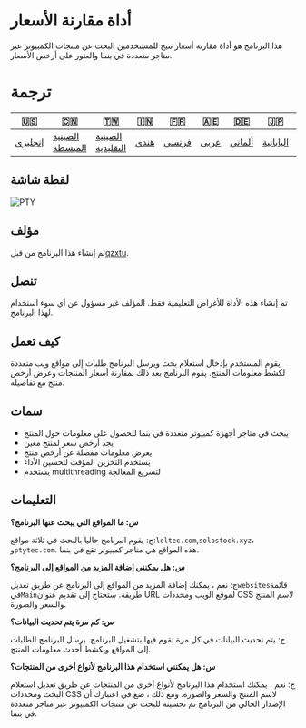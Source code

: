 # أداة مقارنة الأسعار

هذا البرنامج هو أداة مقارنة أسعار تتيح للمستخدمين البحث عن منتجات الكمبيوتر عبر متاجر متعددة في بنما والعثور على أرخص الأسعار.

# ترجمة

| 🇺🇸                 | 🇨🇳                               | 🇹🇼                                 | 🇮🇳                 | 🇫🇷                  | 🇦🇪                 | 🇩🇪                   | 🇯🇵                      | 🇪🇸                      |
| -------------------- | ---------------------------------- | ------------------------------------ | -------------------- | --------------------- | -------------------- | ---------------------- | ------------------------- | ------------------------- |
| [إنجليزي](README.md) | [الصينية المبسطة](README.zh-CN.md) | [الصينية التقليدية](README.zh-TW.md) | [هندي](README.hi.md) | [فرنسي](README.fr.md) | [عربى](README.ar.md) | [ألماني](README.de.md) | [اليابانية](README.ja.md) | [الأسبانية](README.es.md) |

## لقطة شاشة

![PTY](https://cdn.discordapp.com/attachments/1008195045960204348/1104240493560348793/PTY.png)

## مؤلف

تم إنشاء هذا البرنامج من قبل[qzxtu](https://github.com/qzxtu).

## تنصل

تم إنشاء هذه الأداة للأغراض التعليمية فقط. المؤلف غير مسؤول عن أي سوء استخدام لهذا البرنامج.

## كيف تعمل

يقوم المستخدم بإدخال استعلام بحث ويرسل البرنامج طلبات إلى مواقع ويب متعددة لكشط معلومات المنتج. يقوم البرنامج بعد ذلك بمقارنة أسعار المنتجات وعرض أرخص منتج مع تفاصيله.

## سمات

-   يبحث في متاجر أجهزة كمبيوتر متعددة في بنما للحصول على معلومات حول المنتج
-   يجد أرخص سعر لمنتج معين
-   يعرض معلومات مفصلة عن أرخص منتج
-   يستخدم التخزين المؤقت لتحسين الأداء
-   يستخدم multithreading لتسريع المعالجة

## التعليمات

**س: ما المواقع التي يبحث عنها البرنامج؟**

ج: يقوم البرنامج حاليا بالبحث في ثلاثة مواقع:`loltec.com`,`solostock.xyz`، و`ptytec.com`. هذه المواقع هي متاجر كمبيوتر تقع في بنما.

**س: هل يمكنني إضافة المزيد من المواقع إلى البرنامج؟**

ج: نعم ، يمكنك إضافة المزيد من المواقع إلى البرنامج عن طريق تعديل`websites`قائمة في`Main`طريقة. ستحتاج إلى تقديم عنوان URL لموقع الويب ومحددات CSS لاسم المنتج والسعر والصورة.

**س: كم مرة يتم تحديث البيانات؟**

ج: يتم تحديث البيانات في كل مرة تقوم فيها بتشغيل البرنامج. يرسل البرنامج الطلبات إلى المواقع ويكشط أحدث معلومات المنتج.

**س: هل يمكنني استخدام هذا البرنامج لأنواع أخرى من المنتجات؟**

ج: نعم ، يمكنك استخدام هذا البرنامج لأنواع أخرى من المنتجات عن طريق تعديل استعلام البحث ومحددات CSS لاسم المنتج والسعر والصورة. ومع ذلك ، ضع في اعتبارك أن الإصدار الحالي من البرنامج تم تحسينه للبحث عن منتجات الكمبيوتر عبر متاجر متعددة في بنما.
